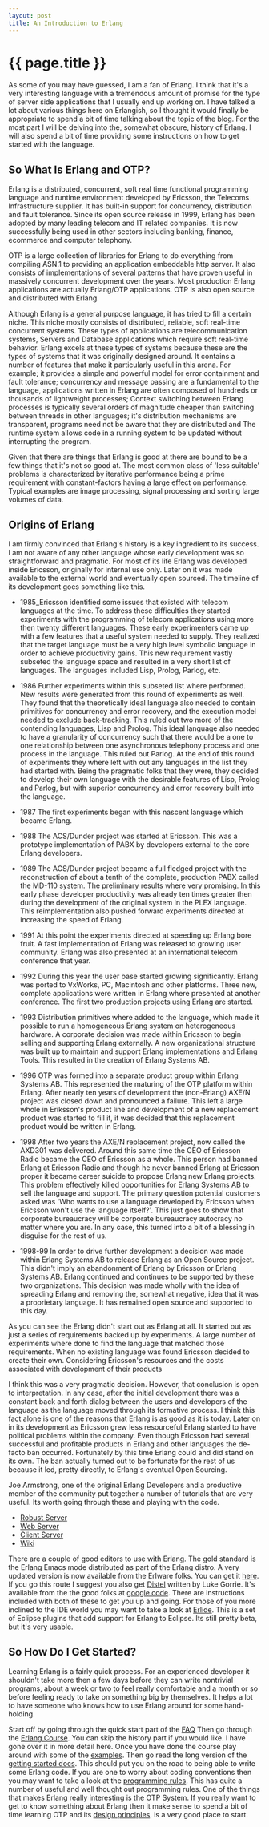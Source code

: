 ```yaml
---
layout: post
title: An Introduction to Erlang
---
```


{{ page.title }}
================

As some of you may have guessed, I am a fan of Erlang. I think that
it's a very interesting language with a tremendous amount of promise
for the type of server side applications that I usually end up working
on. I have talked a lot about various things here on Erlangish, so I
thought it would finally be appropriate to spend a bit of time talking
about the topic of the blog. For the most part I will be delving into
the, somewhat obscure, history of Erlang. I will also spend a bit of
time providing some instructions on how to get started with the
language.

So What Is Erlang and OTP?
--------------------------

Erlang is a distributed, concurrent, soft real time functional
programming language and runtime environment developed by Ericsson,
the Telecoms Infrastructure supplier. It has built-in support for
concurrency, distribution and fault tolerance. Since its open source
release in 1999, Erlang has been adopted by many leading telecom and
IT related companies. It is now successfully being used in other
sectors including banking, finance, ecommerce and computer
telephony.

OTP is a large collection of libraries for Erlang to do everything
from compiling ASN.1 to providing an application embeddable http
server. It also consists of implementations of several patterns that
have proven useful in massively concurrent development over the
years. Most production Erlang applications are actually Erlang/OTP
applications. OTP is also open source and distributed with
Erlang.

Although Erlang is a general purpose
language, it has tried to fill a certain niche. This niche mostly
consists of distributed, reliable, soft real-time concurrent
systems. These types of applications are telecommunication systems,
Servers and Database applications which require soft real-time
behavior. Erlang excels at these types of systems because these are
the types of systems that it was originally designed around. It
contains a number of features that make it particularly useful in this
arena. For example; it provides a simple and powerful model for error
containment and fault tolerance; concurrency and message passing are a
fundamental to the language, applications written in Erlang are often
composed of hundreds or thousands of lightweight processes; Context
switching between Erlang processes is typically several orders of
magnitude cheaper than switching between threads in other languages;
it's distribution mechanisms are transparent, programs need not be
aware that they are distributed and The runtime system allows code in
a running system to be updated without interrupting the program.

Given that there are things that Erlang is good at there are bound to
be a few things that it's not so good at. The most common class of
'less suitable' problems is characterized by iterative performance
being a prime requirement with constant-factors having a large effect
on performance. Typical examples are image processing, signal
processing and sorting large volumes of data.

Origins of Erlang
-----------------

I am firmly convinced that Erlang's
history is a key ingredient to its success. I am not aware of any
other language whose early development was so straightforward and
pragmatic. For most of its life Erlang was developed inside Ericsson,
originally for internal use only. Later on it was made available to
the external world and eventually open sourced. The timeline of its
development goes something like this.

* 1985_Ericsson identified some issues that existed with telecom
  languages at the time. To address these difficulties they started
  experiments with the programming of telecom applications using more
  then twenty different languages. These early experimenters came up
  with a few features that a useful system needed to supply. They
  realized that the target language must be a very high level symbolic
  language in order to achieve productivity gains. This new
  requirement vastly subseted the language space and resulted in a
  very short list of languages. The languages included Lisp, Prolog,
  Parlog, etc.

* 1986 Further experiments within this subseted list where
  performed. New results were generated from this round of experiments
  as well. They found that the theoretically ideal language also
  needed to contain primitives for concurrency and error recovery, and
  the execution model needed to exclude back-tracking. This ruled out
  two more of the contending languages, Lisp and Prolog. This ideal
  language also needed to have a granularity of concurrency such that
  there would be a one to one relationship between one asynchronous
  telephony process and one process in the language. This ruled out
  Parlog. At the end of this round of experiments they where left with
  out any languages in the list they had started with.  Being the
  pragmatic folks that they were, they decided to develop their own
  language with the desirable features of Lisp, Prolog and Parlog, but
  with superior concurrency and error recovery built into the
  language.

* 1987 The first experiments began with this nascent language which
  became Erlang.

* 1988 The ACS/Dunder project was started at Ericsson. This was a
  prototype implementation of PABX by developers external to the core
  Erlang developers.

* 1989 The ACS/Dunder project became a full fledged project with the
  reconstruction of about a tenth of the complete, production PABX
  called the MD-110 system. The preliminary results where very
  promising. In this early phase developer productivity was already
  ten times greater then during the development of the original system
  in the PLEX language. This reimplementation also pushed forward
  experiments directed at increasing the speed of Erlang.

* 1991 At this point the experiments directed at speeding up Erlang
  bore fruit. A fast implementation of Erlang was released to growing
  user community. Erlang was also presented at an international
  telecom conference that year.

* 1992 During this year the user base started growing
  significantly. Erlang was ported to VxWorks, PC, Macintosh and other
  platforms. Three new, complete applications were written in Erlang
  where presented at another conference. The first two production
  projects using Erlang are started.

* 1993 Distribution primitives where added to the language, which made
  it possible to run a homogeneous Erlang system on heterogeneous
  hardware. A corporate decision was made within Ericsson to begin
  selling and supporting Erlang externally. A new organizational
  structure was built up to maintain and support Erlang
  implementations and Erlang Tools. This resulted in the creation of
  Erlang Systems AB.

* 1996 OTP was formed into a separate product group within Erlang
  Systems AB. This represented the maturing of the OTP platform within
  Erlang. After nearly ten years of development the (non-Erlang) AXE/N
  project was closed down and pronounced a failure. This left a large
  whole in Eriksson's product line and development of a new
  replacement product was started to fill it, it was decided that this
  replacement product would be written in Erlang.

* 1998 After two years the AXE/N replacement project, now called the
  AXD301 was delivered.  Around this same time the CEO of Ericsson
  Radio became the CEO of Ericsson as a whole. This person had banned
  Erlang at Ericsson Radio and though he never banned Erlang at
  Ericsson proper it became career suicide to propose Erlang new
  Erlang projects. This problem effectively killed opportunities for
  Erlang Systems AB to sell the language and support. The primary
  question potential customers asked was 'Who wants to use a language
  developed by Ericsson when Ericsson won't use the language
  itself?'. This just goes to show that corporate bureaucracy will be
  corporate bureaucracy autocracy no matter where you are. In any
  case, this turned into a bit of a blessing in disguise for the rest
  of us.

* 1998-99 In order to drive further development a decision was made
  within Erlang Systems AB to release Erlang as an Open Source
  project. This didn't imply an abandonment of Erlang by Ericsson or
  Erlang Systems AB. Erlang continued and continues to be supported by
  these two organizations. This decision was made wholly with the idea
  of spreading Erlang and removing the, somewhat negative, idea that
  it was a proprietary language. It has remained open source and
  supported to this day.

As you can see the Erlang didn't start out as Erlang at all. It
started out as just a series of requirements backed up by
experiments. A large number of experiments where done to find the
language that matched those requirements. When no existing language
was found Ericsson decided to create their own.  Considering
Ericsson's resources and the costs associated with development of
their products

I think this was a very pragmatic decision. However, that conclusion
is open to interpretation. In any case, after the initial development
there was a constant back and forth dialog between the users and
developers of the language as the language moved through its formative
process. I think this fact alone is one of the reasons that Erlang is
as good as it is today. Later on in its development as Ericsson grew
less resourceful Erlang started to have political problems within the
company. Even though Ericsson had several successful and profitable
products in Erlang and other languages the de-facto ban occurred.
Fortunately by this time Erlang could and did stand on its own.  The
ban actually turned out to be fortunate for the rest of us because it
led, pretty directly, to Erlang's eventual Open Sourcing.

Joe Armstrong, one of the original Erlang Developers
and a productive member of the community put together a number of
tutorials that are very useful. Its worth going through these and
playing with the code.

* [Robust Server](http://www.sics.se/%7Ejoe/tutorials/robust_server/robust_server.html)
* [Web Server](http://www.sics.se/%7Ejoe/tutorials/web_server/web_server.html)
* [Client Server](http://www.sics.se/%7Ejoe/tutorials/client_server/client_server.html)
* [Wiki](http://www.sics.se/%7Ejoe/tutorials/wiki/wiki.html)

There are a couple of good editors to use with Erlang. The gold
standard is the Erlang Emacs mode distributed as part of the Erlang
distro. A very updated version is now available from the Erlware
folks.  You can get it
[here](http://www.erlware.org/tools/erlware-mode/index.html).  If you
go this route I suggest you also get
[Distel](http://code.google.com/p/distel/) written by Luke
Gorrie. It's available from the the good folks at
[google code](http://code.google.com/p/distel/).  There are
instructions included with both of these to get you up and going. For
those of you more inclined to the IDE world you may want to take a
look at [Erlide](http://erlide.sourceforge.net/). This is a
set of Eclipse plugins that add support for Erlang to Eclipse. Its
still pretty beta, but it's very usable.

So How Do I Get Started?
------------------------

Learning Erlang is a
fairly quick process. For an experienced developer it shouldn't take
more then a few days before they can write nontrivial programs, about
a week or two to feel really comfortable and a month or so before
feeling ready to take on something big by themselves. It helps a lot
to have someone who knows how to use Erlang around for some
hand-holding.

Start off by going through the quick start part of the
[FAQ](http://www.erlang.org/faq/quick_start.html) Then go through the
[Erlang Course](http://www.erlang.org/course/course.html). You can
skip the history part if you would like. I have gone over it in more
detail here. Once you have done the course play around with some of
the
[examples](href="http://erlang.se/doc/doc-5.4.8/doc/programming_examples/part_frame.html).
Then go read the long version of the
[getting started docs](http://www.erlang.org/doc/getting_started/part_frame.html). This
should put you on the road to being able to write some Erlang code. If
you are one to worry about coding conventions then you may want to
take a look at the
[programming rules](http://www.erlang.se/doc/programming_rules.shtml"&gt;http://www.erlang.se/doc/programming_rules.shtml).
This has quite a number of useful and well thought out programming
rules. One of the things that makes Erlang really interesting is the
OTP System. If you really want to get to know something about Erlang
then it make sense to spend a bit of time learning OTP and its
[design principles](http://www.erlang.org/doc/design_principles/part_frame.html).
is a very good place to start.
